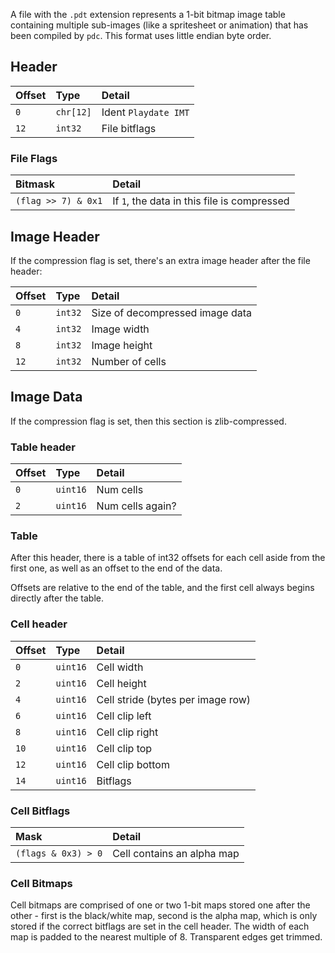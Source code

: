 A file with the `.pdt` extension represents a 1-bit bitmap image table containing multiple sub-images (like a spritesheet or animation) that has been compiled by `pdc`. This format uses little endian byte order.

## Header

| Offset | Type     | Detail |
|:-------|:---------|:-------|
| `0`    | `chr[12]` | Ident `Playdate IMT` |
| `12`   | `int32`   | File bitflags  |

### File Flags

| Bitmask             | Detail                                      |
|:--------------------|:--------------------------------------------|
| `(flag >> 7) & 0x1` | If `1`, the data in this file is compressed |

## Image Header

If the compression flag is set, there's an extra image header after the file header:

| Offset | Type     | Detail |
|:-------|:---------|:--------------------------------|
| `0`    | `int32`  | Size of decompressed image data |
| `4`    | `int32`  | Image width |
| `8`    | `int32`  | Image height |
| `12`   | `int32`  | Number of cells |

## Image Data

If the compression flag is set, then this section is zlib-compressed.

### Table header

| Offset | Type    | Detail |
|:-------|:--------|:-------|
| `0`    | `uint16` | Num cells |
| `2`    | `uint16` | Num cells again? |

### Table

After this header, there is a table of int32 offsets for each cell aside from the first one, as well as an offset to the end of the data.

Offsets are relative to the end of the table, and the first cell always begins directly after the table.

### Cell header

| Offset | Type    | Detail |
|:-------|:--------|:-------|
| `0`    | `uint16` | Cell width |
| `2`    | `uint16` | Cell height |
| `4`    | `uint16` | Cell stride (bytes per image row) |
| `6`    | `uint16` | Cell clip left |
| `8`    | `uint16` | Cell clip right |
| `10`   | `uint16` | Cell clip top |
| `12`   | `uint16` | Cell clip bottom |
| `14`   | `uint16` | Bitflags |

### Cell Bitflags

| Mask | Detail |
|:-------|:-------|
| `(flags & 0x3) > 0` | Cell contains an alpha map |

### Cell Bitmaps

Cell bitmaps are comprised of one or two 1-bit maps stored one after the other - first is the black/white map, second is the alpha map, which is only stored if the correct bitflags are set in the cell header. The width of each map is padded to the nearest multiple of 8. Transparent edges get trimmed.